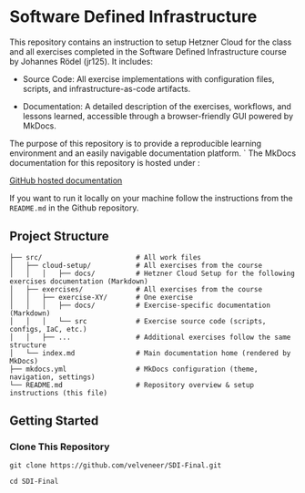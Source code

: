 # Software Defined Infrastructure

This repository contains an instruction to setup Hetzner Cloud for the class and all exercises completed in the Software Defined Infrastructure course by Johannes Rödel (jr125).
It includes:

- Source Code: All exercise implementations with configuration files, scripts, and infrastructure-as-code artifacts.

- Documentation: A detailed description of the exercises, workflows, and lessons learned, accessible through a browser-friendly GUI powered by MkDocs.

The purpose of this repository is to provide a reproducible learning environment and an easily navigable documentation platform.
`
The MkDocs documentation for this repository is hosted under :

[GitHub hosted documentation](https://velveneer.github.io/SDI-Final/)

If you want to run it locally on your machine follow the instructions from the `README.md` in the Github repository.

## Project Structure 

```
├── src/                       # All work files
│   ├── cloud-setup/           # All exercises from the course
│   │   │   ├── docs/          # Hetzner Cloud Setup for the following exercises documentation (Markdown)
│   ├── exercises/             # All exercises from the course
│   │   ├── exercise-XY/       # One exercise
│   │   │   ├── docs/          # Exercise-specific documentation (Markdown)
│   │   │   └── src            # Exercise source code (scripts, configs, IaC, etc.)
│   │   ├── ...                # Additional exercises follow the same structure
│   └── index.md               # Main documentation home (rendered by MkDocs)                    
├── mkdocs.yml                 # MkDocs configuration (theme, navigation, settings)
└── README.md                  # Repository overview & setup instructions (this file)
```

## Getting Started

### Clone This Repository

`git clone https://github.com/velveneer/SDI-Final.git`

`cd SDI-Final`
